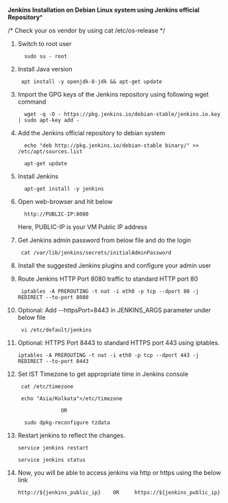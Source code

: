 ******Jenkins Installation on Debian Linux system using Jenkins official Repository*******

/* 
Check your os vendor by using cat /etc/os-release
*/

1. Switch to root user

         sudo su - root

2. Install Java version
    
        apt install -y openjdk-8-jdk && apt-get update
    
3. Import the GPG keys of the Jenkins repository using following wget command
    
         wget -q -O - https://pkg.jenkins.io/debian-stable/jenkins.io.key | sudo apt-key add -
        
4. Add the Jenkins official repository to debian system
    
         echo "deb http://pkg.jenkins.io/debian-stable binary/" >> /etc/apt/sources.list          
         
         apt-get update
         
         
5. Install Jenkins 

         apt-get install -y jenkins
         
6. Open web-browser and hit below 

         http://PUBLIC-IP:8080
         
      Here, PUBLIC-IP is your VM Public IP address

7. Get Jenkins admin password from below file and do the login

        cat /var/lib/jenkins/secrets/initialAdminPassword
        
8. Install the suggested Jenkins plugins and configure your admin user        
    
9. Route Jenkins HTTP Port 8080 traffic to standard HTTP port 80

        iptables -A PREROUTING -t nat -i eth0 -p tcp --dport 80 -j REDIRECT --to-port 8080
         
         
10. Optional: Add --httpsPort=8443 in JENKINS_ARGS parameter under below file 
         
         vi /etc/default/jenkins

11. Optional: HTTPS Port 8443 to standard HTTPS port 443 using iptables.           
         
        iptables -A PREROUTING -t nat -i eth0 -p tcp --dport 443 -j REDIRECT --to-port 8443

      
12. Set IST Timezone to get appropriate time in Jenkins console 

         cat /etc/timezone
         
         echo "Asia/Kolkata">/etc/timezone
         
                      OR
                     
          sudo dpkg-reconfigure tzdata
          

13. Restart jenkins to reflect the changes.
       
        service jenkins restart
        
        service jenkins status
       
14. Now, you will be able to access jenkins via http or https using the below link
       
        http://${jenkins_public_ip}    OR     https://${jenkins_public_ip}
       
         

       



